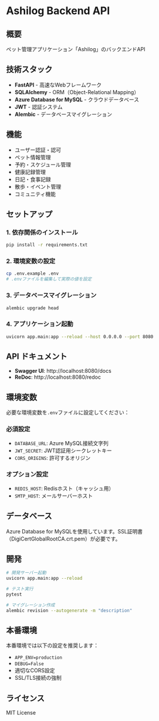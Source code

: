 # Ashilog Backend API

## 概要
ペット管理アプリケーション「Ashilog」のバックエンドAPI

## 技術スタック
- **FastAPI** - 高速なWebフレームワーク
- **SQLAlchemy** - ORM（Object-Relational Mapping）
- **Azure Database for MySQL** - クラウドデータベース
- **JWT** - 認証システム
- **Alembic** - データベースマイグレーション

## 機能
- ユーザー認証・認可
- ペット情報管理
- 予約・スケジュール管理
- 健康記録管理
- 日記・食事記録
- 散歩・イベント管理
- コミュニティ機能

## セットアップ

### 1. 依存関係のインストール
```bash
pip install -r requirements.txt
```

### 2. 環境変数の設定
```bash
cp .env.example .env
# .envファイルを編集して実際の値を設定
```

### 3. データベースマイグレーション
```bash
alembic upgrade head
```

### 4. アプリケーション起動
```bash
uvicorn app.main:app --reload --host 0.0.0.0 --port 8080
```

## API ドキュメント
- **Swagger UI**: http://localhost:8080/docs
- **ReDoc**: http://localhost:8080/redoc

## 環境変数
必要な環境変数を`.env`ファイルに設定してください：

### 必須設定
- `DATABASE_URL`: Azure MySQL接続文字列
- `JWT_SECRET`: JWT認証用シークレットキー
- `CORS_ORIGINS`: 許可するオリジン

### オプション設定
- `REDIS_HOST`: Redisホスト（キャッシュ用）
- `SMTP_HOST`: メールサーバーホスト

## データベース
Azure Database for MySQLを使用しています。SSL証明書（DigiCertGlobalRootCA.crt.pem）が必要です。

## 開発
```bash
# 開発サーバー起動
uvicorn app.main:app --reload

# テスト実行
pytest

# マイグレーション作成
alembic revision --autogenerate -m "description"
```

## 本番環境
本番環境では以下の設定を推奨します：
- `APP_ENV=production`
- `DEBUG=False`
- 適切なCORS設定
- SSL/TLS接続の強制

## ライセンス
MIT License